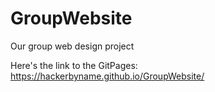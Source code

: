 # GroupWebsite
Our group web design project

Here's the link to the GitPages: https://hackerbyname.github.io/GroupWebsite/
